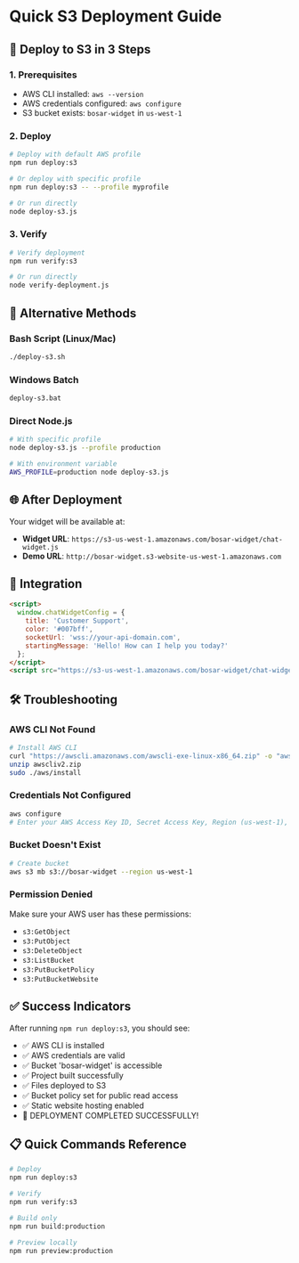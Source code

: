 # Quick S3 Deployment Guide

## 🚀 Deploy to S3 in 3 Steps

### 1. Prerequisites
- AWS CLI installed: `aws --version`
- AWS credentials configured: `aws configure`
- S3 bucket exists: `bosar-widget` in `us-west-1`

### 2. Deploy
```bash
# Deploy with default AWS profile
npm run deploy:s3

# Or deploy with specific profile
npm run deploy:s3 -- --profile myprofile

# Or run directly
node deploy-s3.js
```

### 3. Verify
```bash
# Verify deployment
npm run verify:s3

# Or run directly
node verify-deployment.js
```

## 🔧 Alternative Methods

### Bash Script (Linux/Mac)
```bash
./deploy-s3.sh
```

### Windows Batch
```cmd
deploy-s3.bat
```

### Direct Node.js
```bash
# With specific profile
node deploy-s3.js --profile production

# With environment variable
AWS_PROFILE=production node deploy-s3.js
```

## 🌐 After Deployment

Your widget will be available at:
- **Widget URL**: `https://s3-us-west-1.amazonaws.com/bosar-widget/chat-widget.js`
- **Demo URL**: `http://bosar-widget.s3-website-us-west-1.amazonaws.com`

## 🔗 Integration

```html
<script>
  window.chatWidgetConfig = {
    title: 'Customer Support',
    color: '#007bff',
    socketUrl: 'wss://your-api-domain.com',
    startingMessage: 'Hello! How can I help you today?'
  };
</script>
<script src="https://s3-us-west-1.amazonaws.com/bosar-widget/chat-widget.js"></script>
```

## 🛠️ Troubleshooting

### AWS CLI Not Found
```bash
# Install AWS CLI
curl "https://awscli.amazonaws.com/awscli-exe-linux-x86_64.zip" -o "awscliv2.zip"
unzip awscliv2.zip
sudo ./aws/install
```

### Credentials Not Configured
```bash
aws configure
# Enter your AWS Access Key ID, Secret Access Key, Region (us-west-1), and output format (json)
```

### Bucket Doesn't Exist
```bash
# Create bucket
aws s3 mb s3://bosar-widget --region us-west-1
```

### Permission Denied
Make sure your AWS user has these permissions:
- `s3:GetObject`
- `s3:PutObject`
- `s3:DeleteObject`
- `s3:ListBucket`
- `s3:PutBucketPolicy`
- `s3:PutBucketWebsite`

## ✅ Success Indicators

After running `npm run deploy:s3`, you should see:
- ✅ AWS CLI is installed
- ✅ AWS credentials are valid
- ✅ Bucket 'bosar-widget' is accessible
- ✅ Project built successfully
- ✅ Files deployed to S3
- ✅ Bucket policy set for public read access
- ✅ Static website hosting enabled
- 🎉 DEPLOYMENT COMPLETED SUCCESSFULLY!

## 📋 Quick Commands Reference

```bash
# Deploy
npm run deploy:s3

# Verify
npm run verify:s3

# Build only
npm run build:production

# Preview locally
npm run preview:production
```
